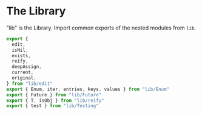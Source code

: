 # The Library

"lib" is the Library. Import common exports of the nested modules from `lib`.

```mjs
export {
  edit,
  isNil,
  exists,
  reify,
  deepAssign,
  current,
  original,
} from "lib/edit"
export { Enum, iter, entries, keys, values } from "lib/Enum"
export { Future } from "lib/Future"
export { T, isObj } from "lib/reify"
export { test } from "lib/Testing"
```

